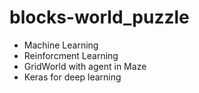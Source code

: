 # blocks-world_puzzle
* Machine Learning
* Reinforcment Learning
* GridWorld with agent in Maze
* Keras for deep learning
